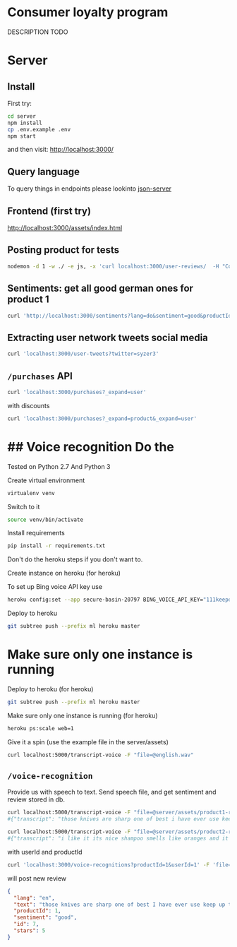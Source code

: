 # Consumer loyalty program 

DESCRIPTION TODO

# Server

## Install

First try:

```bash
cd server
npm install
cp .env.example .env
npm start
```

and then visit:
[http://localhost:3000/]()


## Query language

To query things in endpoints please lookinto
[json-server](https://github.com/typicode/json-server)

## Frontend (first try)

[http://localhost:3000/assets/index.html]()

## Posting product for tests

```bash
nodemon -d 1 -w ./ -e js, -x 'curl localhost:3000/user-reviews/  -H "Content-Type: application/json"  -d \'{"data":"LEtter - see what happens"}\''
```

## Sentiments: get all good german ones for product 1 

```bash
curl 'http://localhost:3000/sentiments?lang=de&sentiment=good&productId=1&_expand=product' -s | jq
```

## Extracting user network tweets social media

```bash
curl 'localhost:3000/user-tweets?twitter=syzer3'
```

## `/purchases` API

```bash
curl 'localhost:3000/purchases?_expand=user'
 ```

with discounts
```bash
curl 'localhost:3000/purchases?_expand=product&_expand=user'
``` 

## Voice recognition
Do the 
=======
Tested on Python 2.7
And Python 3

Create virtual environment
```bash
virtualenv venv
```

Switch to it
```bash
source venv/bin/activate
```

Install requirements  
```bash
pip install -r requirements.txt
```

Don't do the heroku steps if you don't want to.

Create instance on heroku (for heroku)

To set up Bing voice API key use
```bash
heroku config:set --app secure-basin-20797 BING_VOICE_API_KEY="111keepdreamingecab33b12"
```

Deploy to heroku
```bash
git subtree push --prefix ml heroku master
```

Make sure only one instance is running
=======
Deploy to heroku (for heroku)
```bash
git subtree push --prefix ml heroku master
```
Make sure only one instance is running (for heroku)

```bash 
heroku ps:scale web=1
``` 

Give it a spin (use the example file in the server/assets)

```bash
curl localhost:5000/transcript-voice -F "file=@english.wav"
```

## `/voice-recognition`

Provide us with speech to text.
Send speech file, and get sentiment and review stored in db.

```bash
curl localhost:5000/transcript-voice -F "file=@server/assets/product1-review.wav"
#{"transcript": "those knives are sharp one of best i have ever use keep up the good work"}
```

```bash
curl localhost:5000/transcript-voice -F "file=@server/assets/product2-review.wav"
#{"transcript": "i like it its nice shampoo smells like oranges and it's blue"}
```

with userId and productId
```bash
curl 'localhost:3000/voice-recognitions?productId=1&userId=1' -F 'file=@assets/product1-review.wav'  -vvv
```

will post new review

```json
{
  "lang": "en",
  "text": "those knives are sharp one of best I have ever use keep up the good work",
  "productId": 1,
  "sentiment": "good",
  "id": 7,
  "stars": 5
}
```
